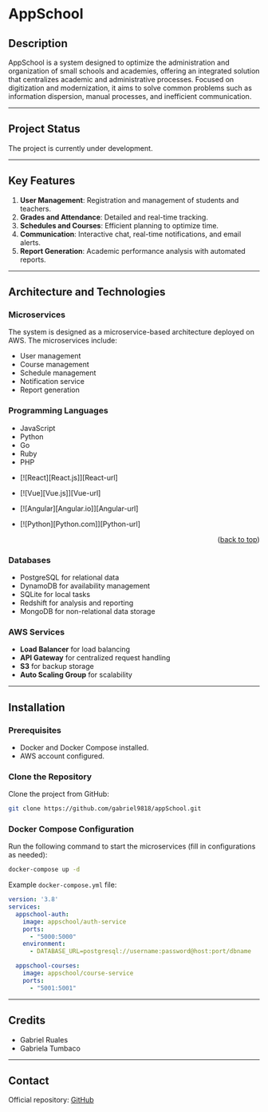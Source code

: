 # AppSchool

## Description
AppSchool is a system designed to optimize the administration and organization of small schools and academies, offering an integrated solution that centralizes academic and administrative processes. Focused on digitization and modernization, it aims to solve common problems such as information dispersion, manual processes, and inefficient communication.

---

## Project Status
The project is currently under development.

---

## Key Features
1. **User Management**: Registration and management of students and teachers.
2. **Grades and Attendance**: Detailed and real-time tracking.
3. **Schedules and Courses**: Efficient planning to optimize time.
4. **Communication**: Interactive chat, real-time notifications, and email alerts.
5. **Report Generation**: Academic performance analysis with automated reports.

---

## Architecture and Technologies

### Microservices
The system is designed as a microservice-based architecture deployed on AWS. The microservices include:
- User management
- Course management
- Schedule management
- Notification service
- Report generation

### Programming Languages
- JavaScript
- Python
- Go
- Ruby
- PHP
  
* [![React][React.js]][React-url]
* [![Vue][Vue.js]][Vue-url]
* [![Angular][Angular.io]][Angular-url]
* [![Python][Python.com]][Python-url]

  <p align="right">(<a href="#readme-top">back to top</a>)</p>

### Databases
- PostgreSQL for relational data
- DynamoDB for availability management
- SQLite for local tasks
- Redshift for analysis and reporting
- MongoDB for non-relational data storage

### AWS Services
- **Load Balancer** for load balancing
- **API Gateway** for centralized request handling
- **S3** for backup storage
- **Auto Scaling Group** for scalability

---

## Installation

### Prerequisites
- Docker and Docker Compose installed.
- AWS account configured.

### Clone the Repository
Clone the project from GitHub:
```bash
git clone https://github.com/gabriel9818/appSchool.git
```

### Docker Compose Configuration
Run the following command to start the microservices (fill in configurations as needed):
```bash
docker-compose up -d
```

Example `docker-compose.yml` file:
```yaml
version: '3.8'
services:
  appschool-auth:
    image: appschool/auth-service
    ports:
      - "5000:5000"
    environment:
      - DATABASE_URL=postgresql://username:password@host:port/dbname

  appschool-courses:
    image: appschool/course-service
    ports:
      - "5001:5001"
```

---

## Credits
- Gabriel Ruales
- Gabriela Tumbaco

---

## Contact
Official repository: [GitHub](https://github.com/gabriel9818/appSchool)

